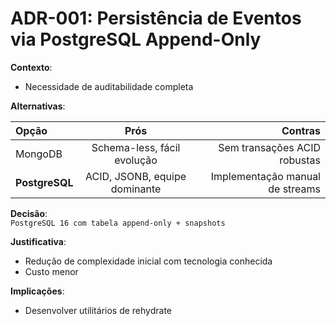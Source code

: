 # ADR-001: Persistência de Eventos via PostgreSQL Append-Only
**Contexto**:  
- Necessidade de auditabilidade completa

**Alternativas**:

| Opção |                     Prós                     | Contras |
|:---|:--------------------------------------------------------:|---:|
| MongoDB |               Schema-less, fácil evolução               | Sem transações ACID robustas |
| **PostgreSQL** |                ACID, JSONB, equipe dominante                | Implementação manual de streams |

**Decisão**:  
`PostgreSQL 16 com tabela append-only + snapshots`

**Justificativa**:  
- Redução de complexidade inicial com tecnologia conhecida   
- Custo menor 

**Implicações**:  
- Desenvolver utilitários de rehydrate
